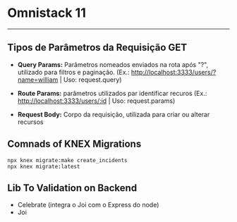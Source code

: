 # Omnistack 11
---

## Tipos de Parâmetros da Requisição GET

* __Query Params:__ Parâmetros nomeados enviados na rota após "?", utilizado para filtros e paginação. (Ex.: <http://localhost:3333/users/?name=william> | Uso: request.query)  

* __Route Params:__ parâmetros utilizados par identificar recuros (Ex.: <http://localhost:3333/users/:id> | Uso: request.params)  

* __Request Body:__ Corpo da requisição, utilizada para criar ou alterar recursos  


## Comnads of KNEX Migrations
    npx knex migrate:make create_incidents
    npx knex migrate:latest

## Lib To Validation on Backend

* Celebrate (integra o Joi com o Express do node)
* Joi